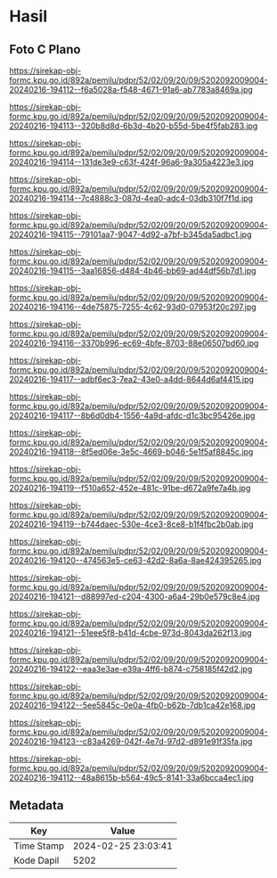 # Hasil

## Foto C Plano

https://sirekap-obj-formc.kpu.go.id/892a/pemilu/pdpr/52/02/09/20/09/5202092009004-20240216-194112--f6a5028a-f548-4671-91a6-ab7783a8469a.jpg

https://sirekap-obj-formc.kpu.go.id/892a/pemilu/pdpr/52/02/09/20/09/5202092009004-20240216-194113--320b8d8d-6b3d-4b20-b55d-5be4f5fab283.jpg

https://sirekap-obj-formc.kpu.go.id/892a/pemilu/pdpr/52/02/09/20/09/5202092009004-20240216-194114--131de3e9-c63f-424f-96a6-9a305a4223e3.jpg

https://sirekap-obj-formc.kpu.go.id/892a/pemilu/pdpr/52/02/09/20/09/5202092009004-20240216-194114--7c4888c3-087d-4ea0-adc4-03db310f7f1d.jpg

https://sirekap-obj-formc.kpu.go.id/892a/pemilu/pdpr/52/02/09/20/09/5202092009004-20240216-194115--79101aa7-9047-4d92-a7bf-b345da5adbc1.jpg

https://sirekap-obj-formc.kpu.go.id/892a/pemilu/pdpr/52/02/09/20/09/5202092009004-20240216-194115--3aa16856-d484-4b46-bb69-ad44df56b7d1.jpg

https://sirekap-obj-formc.kpu.go.id/892a/pemilu/pdpr/52/02/09/20/09/5202092009004-20240216-194116--4de75875-7255-4c62-93d0-07953f20c297.jpg

https://sirekap-obj-formc.kpu.go.id/892a/pemilu/pdpr/52/02/09/20/09/5202092009004-20240216-194116--3370b996-ec69-4bfe-8703-88e06507bd60.jpg

https://sirekap-obj-formc.kpu.go.id/892a/pemilu/pdpr/52/02/09/20/09/5202092009004-20240216-194117--adbf6ec3-7ea2-43e0-a4dd-8644d6af4415.jpg

https://sirekap-obj-formc.kpu.go.id/892a/pemilu/pdpr/52/02/09/20/09/5202092009004-20240216-194117--8b6d0db4-1556-4a9d-afdc-d1c3bc95426e.jpg

https://sirekap-obj-formc.kpu.go.id/892a/pemilu/pdpr/52/02/09/20/09/5202092009004-20240216-194118--8f5ed06e-3e5c-4669-b046-5e1f5af8845c.jpg

https://sirekap-obj-formc.kpu.go.id/892a/pemilu/pdpr/52/02/09/20/09/5202092009004-20240216-194119--f510a652-452e-481c-91be-d672a9fe7a4b.jpg

https://sirekap-obj-formc.kpu.go.id/892a/pemilu/pdpr/52/02/09/20/09/5202092009004-20240216-194119--b744daec-530e-4ce3-8ce8-b1f4fbc2b0ab.jpg

https://sirekap-obj-formc.kpu.go.id/892a/pemilu/pdpr/52/02/09/20/09/5202092009004-20240216-194120--474563e5-ce63-42d2-8a6a-8ae424395265.jpg

https://sirekap-obj-formc.kpu.go.id/892a/pemilu/pdpr/52/02/09/20/09/5202092009004-20240216-194121--d88997ed-c204-4300-a6a4-29b0e579c8e4.jpg

https://sirekap-obj-formc.kpu.go.id/892a/pemilu/pdpr/52/02/09/20/09/5202092009004-20240216-194121--51eee5f8-b41d-4cbe-973d-8043da262f13.jpg

https://sirekap-obj-formc.kpu.go.id/892a/pemilu/pdpr/52/02/09/20/09/5202092009004-20240216-194122--eaa3e3ae-e39a-4ff6-b874-c758185f42d2.jpg

https://sirekap-obj-formc.kpu.go.id/892a/pemilu/pdpr/52/02/09/20/09/5202092009004-20240216-194122--5ee5845c-0e0a-4fb0-b62b-7db1ca42e168.jpg

https://sirekap-obj-formc.kpu.go.id/892a/pemilu/pdpr/52/02/09/20/09/5202092009004-20240216-194123--c83a4269-042f-4e7d-97d2-d891e91f35fa.jpg

https://sirekap-obj-formc.kpu.go.id/892a/pemilu/pdpr/52/02/09/20/09/5202092009004-20240216-194112--48a8615b-b564-49c5-8141-33a6bcca4ec1.jpg


## Metadata

| Key        | Value               |
| ---------- | ------------------- |
| Time Stamp | 2024-02-25 23:03:41 |
| Kode Dapil | 5202                |



